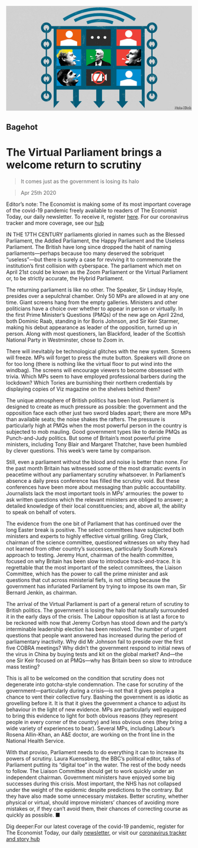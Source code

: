 ![](./images/20200425_BRD000_0.jpg)

## Bagehot

# The Virtual Parliament brings a welcome return to scrutiny

> It comes just as the government is losing its halo

> Apr 25th 2020

Editor’s note: The Economist is making some of its most important coverage of the covid-19 pandemic freely available to readers of The Economist Today, our daily newsletter. To receive it, register [here](https://www.economist.com//newslettersignup). For our coronavirus tracker and more coverage, see our [hub](https://www.economist.com//coronavirus)

IN THE 17TH CENTURY parliaments gloried in names such as the Blessed Parliament, the Addled Parliament, the Happy Parliament and the Useless Parliament. The British have long since dropped the habit of naming parliaments—perhaps because too many deserved the sobriquet “useless”—but there is surely a case for reviving it to commemorate the institution’s first collision with cyberspace. The parliament which met on April 21st could be known as the Zoom Parliament or the Virtual Parliament or, to be strictly accurate, the Hybrid Parliament.

The returning parliament is like no other. The Speaker, Sir Lindsay Hoyle, presides over a sepulchral chamber. Only 50 MPs are allowed in at any one time. Giant screens hang from the empty galleries. Ministers and other politicians have a choice over whether to appear in person or virtually. In the first Prime Minister’s Questions (PMQs) of the new age on April 22nd, both Dominic Raab, standing in for Boris Johnson, and Sir Keir Starmer, making his debut appearance as leader of the opposition, turned up in person. Along with most questioners, Ian Blackford, leader of the Scottish National Party in Westminster, chose to Zoom in.

There will inevitably be technological glitches with the new system. Screens will freeze. MPs will forget to press the mute button. Speakers will drone on for too long (there is nothing like the virtual floor to put wind into the windbag). The screens will encourage viewers to become obsessed with trivia. Which MPs seem to have employed professional barbers during the lockdown? Which Tories are burnishing their northern credentials by displaying copies of Viz magazine on the shelves behind them?

The unique atmosphere of British politics has been lost. Parliament is designed to create as much pressure as possible: the government and the opposition face each other just two sword blades apart; there are more MPs than available seats; the noise shakes the rafters. The pressure is particularly high at PMQs when the most powerful person in the country is subjected to mob mauling. Good government types like to deride PMQs as Punch-and-Judy politics. But some of Britain’s most powerful prime ministers, including Tony Blair and Margaret Thatcher, have been humbled by clever questions. This week’s were tame by comparison.

Still, even a parliament without the blood and noise is better than none. For the past month Britain has witnessed some of the most dramatic events in peacetime without any parliamentary scrutiny whatsoever. In Parliament’s absence a daily press conference has filled the scrutiny void. But these conferences have been more about messaging than public accountability. Journalists lack the most important tools in MPs’ armouries: the power to ask written questions which the relevant ministers are obliged to answer; a detailed knowledge of their local constituencies; and, above all, the ability to speak on behalf of voters.

The evidence from the one bit of Parliament that has continued over the long Easter break is positive. The select committees have subjected both ministers and experts to highly effective virtual grilling. Greg Clark, chairman of the science committee, questioned witnesses on why they had not learned from other country’s successes, particularly South Korea’s approach to testing. Jeremy Hunt, chairman of the health committee, focused on why Britain has been slow to introduce track-and-trace. It is regrettable that the most important of the select committees, the Liaison Committee, which has the power to call the prime minister and ask questions that cut across ministerial fiefs, is not sitting because the government has infuriated Parliament by trying to impose its own man, Sir Bernard Jenkin, as chairman.

The arrival of the Virtual Parliament is part of a general return of scrutiny to British politics. The government is losing the halo that naturally surrounded it in the early days of the crisis. The Labour opposition is at last a force to be reckoned with now that Jeremy Corbyn has stood down and the party’s interminable leadership election has been resolved. The number of urgent questions that people want answered has increased during the period of parliamentary inactivity. Why did Mr Johnson fail to preside over the first five COBRA meetings? Why didn’t the government respond to initial news of the virus in China by buying tests and kit on the global market? And—the one Sir Keir focused on at PMQs—why has Britain been so slow to introduce mass testing?

This is all to be welcomed on the condition that scrutiny does not degenerate into gotcha-style condemnation. The case for scrutiny of the government—particularly during a crisis—is not that it gives people a chance to vent their collective fury. Bashing the government is as idiotic as grovelling before it. It is that it gives the government a chance to adjust its behaviour in the light of new evidence. MPs are particularly well equipped to bring this evidence to light for both obvious reasons (they represent people in every corner of the country) and less obvious ones (they bring a wide variety of experiences to bear). Several MPs, including Labour’s Rosena Allin-Khan, an A&E doctor, are working on the front line in the National Health Service.

With that proviso, Parliament needs to do everything it can to increase its powers of scrutiny. Laura Kuenssberg, the BBC’s political editor, talks of Parliament putting its “digital toe” in the water. The rest of the body needs to follow. The Liaison Committee should get to work quickly under an independent chairman. Government ministers have enjoyed some big successes during this crisis. Most important, the NHS has not collapsed under the weight of the epidemic despite predictions to the contrary. But they have also made some unnecessary mistakes. Better scrutiny, whether physical or virtual, should improve ministers’ chances of avoiding more mistakes or, if they can’t avoid them, their chances of correcting course as quickly as possible. ■

Dig deeper:For our latest coverage of the covid-19 pandemic, register for The Economist Today, our daily [newsletter](https://www.economist.com//newslettersignup), or visit our [coronavirus tracker and story hub](https://www.economist.com//coronavirus)